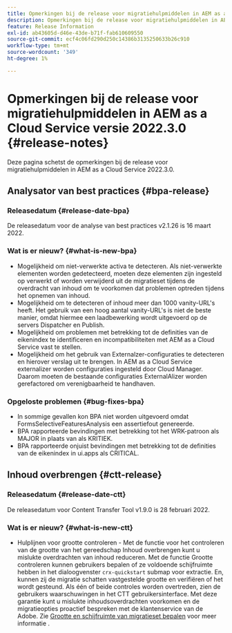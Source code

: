 ```yaml
---
title: Opmerkingen bij de release voor migratiehulpmiddelen in AEM as a Cloud Service versie 2022.3.0
description: Opmerkingen bij de release voor migratiehulpmiddelen in AEM as a Cloud Service versie 2022.3.0
feature: Release Information
exl-id: ab43605d-d46e-43de-b71f-fab610609550
source-git-commit: ecf4c06fd290d250c14386b3135250633b26c910
workflow-type: tm+mt
source-wordcount: '349'
ht-degree: 1%

---
```


# Opmerkingen bij de release voor migratiehulpmiddelen in AEM as a Cloud Service versie 2022.3.0 {#release-notes}

Deze pagina schetst de opmerkingen bij de release voor migratiehulpmiddelen in AEM as a Cloud Service 2022.3.0.

## Analysator van best practices {#bpa-release}

### Releasedatum {#release-date-bpa}

De releasedatum voor de analyse van best practices v2.1.26 is 16 maart 2022.

### Wat is er nieuw? {#what-is-new-bpa}

* Mogelijkheid om niet-verwerkte activa te detecteren. Als niet-verwerkte elementen worden gedetecteerd, moeten deze elementen zijn ingesteld op verwerkt of worden verwijderd uit de migratieset tijdens de overdracht van inhoud om te voorkomen dat problemen optreden tijdens het opnemen van inhoud.
* Mogelijkheid om te detecteren of inhoud meer dan 1000 vanity-URL&#39;s heeft. Het gebruik van een hoog aantal vanity-URL&#39;s is niet de beste manier, omdat hiermee een laadbewerking wordt uitgevoerd op de servers Dispatcher en Publish.
* Mogelijkheid om problemen met betrekking tot de definities van de eikenindex te identificeren en incompatibiliteiten met AEM as a Cloud Service vast te stellen.
* Mogelijkheid om het gebruik van Externalzer-configuraties te detecteren en hierover verslag uit te brengen. In AEM as a Cloud Service externalizer worden configuraties ingesteld door Cloud Manager. Daarom moeten de bestaande configuraties ExternalAlizer worden gerefactored om verenigbaarheid te handhaven.

### Opgeloste problemen {#bug-fixes-bpa}

* In sommige gevallen kon BPA niet worden uitgevoerd omdat FormsSelectiveFeaturesAnalysis een assertiefout genereerde.
* BPA rapporteerde bevindingen met betrekking tot het WRK-patroon als MAJOR in plaats van als KRITIEK.
* BPA rapporteerde onjuist bevindingen met betrekking tot de definities van de eikenindex in ui.apps als CRITICAL.

## Inhoud overbrengen {#ctt-release}

### Releasedatum {#release-date-ctt}

De releasedatum voor Content Transfer Tool v1.9.0 is 28 februari 2022.

### Wat is er nieuw? {#what-is-new-ctt}

* Hulplijnen voor grootte controleren - Met de functie voor het controleren van de grootte van het gereedschap Inhoud overbrengen kunt u mislukte overdrachten van inhoud reduceren. Met de functie Grootte controleren kunnen gebruikers bepalen of ze voldoende schijfruimte hebben in het dialoogvenster `crx-quickstart` submap voor extractie. En, kunnen zij de migratie schatten vastgestelde grootte en verifiëren of het wordt gesteund. Als één of beide controles worden overtreden, zien de gebruikers waarschuwingen in het CTT gebruikersinterface. Met deze garantie kunt u mislukte inhoudsoverdrachten voorkomen en de migratieopties proactief bespreken met de klantenservice van de Adobe. Zie [Grootte en schijfruimte van migratieset bepalen](https://experienceleague.adobe.com/docs/experience-manager-cloud-service/content/migration-journey/cloud-migration/content-transfer-tool/getting-started-content-transfer-tool.html#migration-set-size) voor meer informatie .
